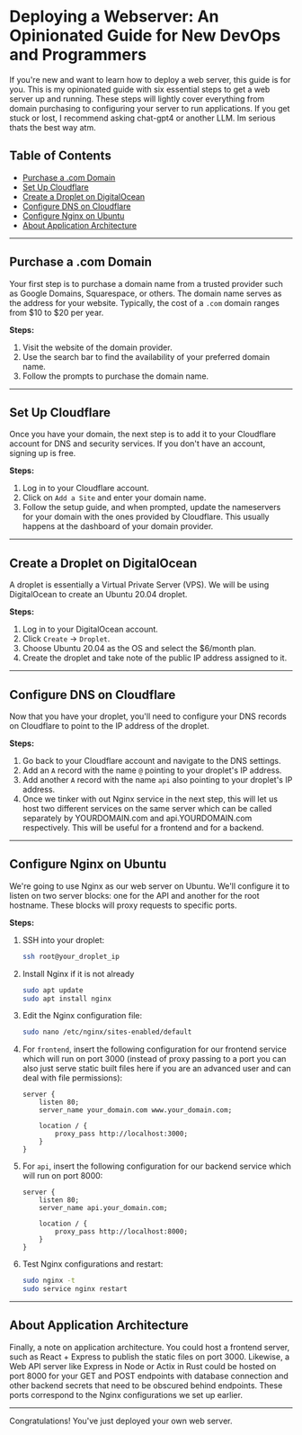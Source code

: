 # Deploying a Webserver: An Opinionated Guide for New DevOps and Programmers

 If you're new and want to learn how to deploy a web server, this guide is for you. This is my opinionated guide with six essential steps to get a web server up and running. These steps will lightly cover everything from domain purchasing to configuring your server to run applications.  If you get stuck or lost, I recommend asking chat-gpt4 or another LLM.  Im serious thats the best way atm. 

## Table of Contents
- [Purchase a .com Domain](#purchase-a-com-domain)
- [Set Up Cloudflare](#set-up-cloudflare)
- [Create a Droplet on DigitalOcean](#create-a-droplet-on-digitalocean)
- [Configure DNS on Cloudflare](#configure-dns-on-cloudflare)
- [Configure Nginx on Ubuntu](#configure-nginx-on-ubuntu)
- [About Application Architecture](#about-application-architecture)

---

## Purchase a .com Domain

Your first step is to purchase a domain name from a trusted provider such as Google Domains, Squarespace, or others. The domain name serves as the address for your website. Typically, the cost of a `.com` domain ranges from $10 to $20 per year.

**Steps:**
1. Visit the website of the domain provider.
2. Use the search bar to find the availability of your preferred domain name.
3. Follow the prompts to purchase the domain name.

---

## Set Up Cloudflare

Once you have your domain, the next step is to add it to your Cloudflare account for DNS and security services. If you don't have an account, signing up is free.

**Steps:**
1. Log in to your Cloudflare account.
2. Click on `Add a Site` and enter your domain name.
3. Follow the setup guide, and when prompted, update the nameservers for your domain with the ones provided by Cloudflare. This usually happens at the dashboard of your domain provider.

---

## Create a Droplet on DigitalOcean

A droplet is essentially a Virtual Private Server (VPS). We will be using DigitalOcean to create an Ubuntu 20.04 droplet.

**Steps:**
1. Log in to your DigitalOcean account.
2. Click `Create` -> `Droplet`.
3. Choose Ubuntu 20.04 as the OS and select the $6/month plan.
4. Create the droplet and take note of the public IP address assigned to it.

---

## Configure DNS on Cloudflare

Now that you have your droplet, you'll need to configure your DNS records on Cloudflare to point to the IP address of the droplet.

**Steps:**
1. Go back to your Cloudflare account and navigate to the DNS settings.
2. Add an `A` record with the name `@` pointing to your droplet's IP address.
3. Add another `A` record with the name `api` also pointing to your droplet's IP address.
4. Once we tinker with out Nginx service in the next step, this will let us host two different services on the same server which can be called separately by YOURDOMAIN.com and api.YOURDOMAIN.com respectively.  This will be useful for a frontend and for a backend.  

---

## Configure Nginx on Ubuntu

We're going to use Nginx as our web server on Ubuntu. We'll configure it to listen on two server blocks: one for the API and another for the root hostname. These blocks will proxy requests to specific ports.

**Steps:**

1. SSH into your droplet: 
    ```bash
    ssh root@your_droplet_ip
    ```
2. Install Nginx if it is not already
    ```bash
    sudo apt update
    sudo apt install nginx
    ```

3. Edit the Nginx configuration file:
    ```bash
    sudo nano /etc/nginx/sites-enabled/default 
    ```


  

4. For `frontend`, insert the following configuration for our frontend service which will run on port 3000 (instead of proxy passing to a port you can also just serve static built files here if you are an advanced user and can deal with file permissions):
    ```nginx
    server {
        listen 80;
        server_name your_domain.com www.your_domain.com;

        location / {
            proxy_pass http://localhost:3000;
        }
    }
    ```
 

5. For `api`, insert the following configuration for our backend service which will run on port 8000:
    ```nginx
    server {
        listen 80;
        server_name api.your_domain.com;

        location / {
            proxy_pass http://localhost:8000;
        }
    }
     ```

6. Test Nginx configurations and restart:
    ```bash
    sudo nginx -t
    sudo service nginx restart
    ```

---

## About Application Architecture

Finally, a note on application architecture. You could host a frontend server, such as React + Express to publish the static files on port 3000. Likewise, a Web API server like Express in Node or Actix in Rust could be hosted on port 8000 for your GET and POST endpoints with database connection and other backend secrets that need to be obscured behind endpoints. These ports correspond to the Nginx configurations we set up earlier.

---

Congratulations! You've just deployed your own web server.  